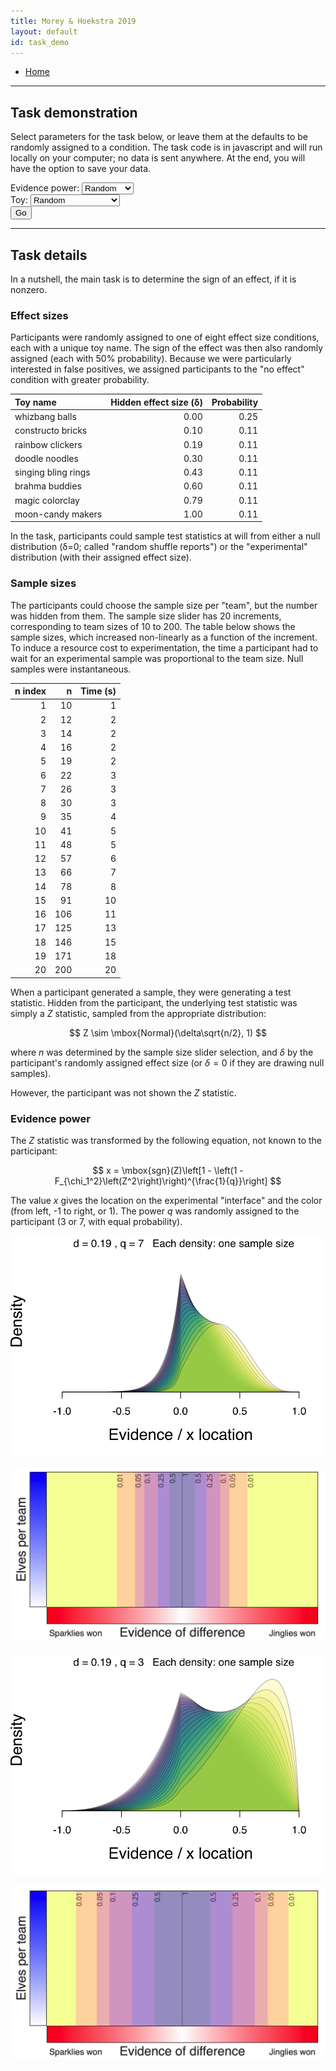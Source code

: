 ```yaml
---
title: Morey & Hoekstra 2019
layout: default
id: task_demo
---
```


* [Home](index)

<hr>


## Task demonstration

Select parameters for the task below, or leave them at the defaults to be randomly assigned to a condition. The task code is in javascript and will run locally on your computer; no data is sent anywhere. At the end, you will have the option to save your data.

<form action="task.html" method="get">
	Evidence power:
	<select name="q">
  		<option value="">Random</option>
  		<option value="3">3 (wide)</option>
  		<option value="7">7 (narrow)</option>
	</select>
	<br/>
	Toy:
	<select name="toy_name">
  		<option value="">Random</option>
  		<option value="whizbang balls">whizbang balls</option>
  		<option value="constructo bricks">constructo bricks</option>
  		<option value="rainbow clickers">rainbow clickers</option>
  		<option value="doodle noodles">doodle noodles</option>
   		<option value="singing bling rings">singing bling rings</option>
   	  	<option value="brahma buddies">brahma buddies</option>
   	  	<option value="magic colorclay">magic colorclay</option>
   	  	<option value="moon-candy makers">moon-candy makers</option>
	</select>
  <br/>
  <input type="submit" value="Go">
</form>

<hr>

## Task details

In a nutshell, the main task is to determine the sign of an effect, if it is nonzero. 


### Effect sizes

Participants were randomly assigned to one of eight effect size conditions, each with a unique toy name. The sign of the effect was then also randomly assigned (each with 50% probability). Because we were particularly interested in false positives, we assigned participants to the "no effect" condition with greater probability.


|Toy name            | Hidden effect size (δ)| Probability|
|:-------------------|----------------------:|-----------:|
|whizbang balls      |                   0.00|        0.25|
|constructo bricks   |                   0.10|        0.11|
|rainbow clickers    |                   0.19|        0.11|
|doodle noodles      |                   0.30|        0.11|
|singing bling rings |                   0.43|        0.11|
|brahma buddies      |                   0.60|        0.11|
|magic colorclay     |                   0.79|        0.11|
|moon-candy makers   |                   1.00|        0.11|

In the task, participants could sample test statistics at will from either a null distribution (δ=0; called "random shuffle reports") or the "experimental" distribution (with their assigned effect size). 

### Sample sizes

The participants could choose the sample size per "team", but the number was hidden from them. The sample size slider has 20 increments, corresponding to team sizes of 10 to 200. The table below shows the sample sizes, which increased non-linearly as a function of the increment. To induce a resource cost to experimentation, the time a participant had to wait for an experimental sample was proportional to the team size. Null samples were instantaneous.

| n index|   n| Time (s)|
|-------:|---:|--------:|
|       1|  10|        1|
|       2|  12|        2|
|       3|  14|        2|
|       4|  16|        2|
|       5|  19|        2|
|       6|  22|        3|
|       7|  26|        3|
|       8|  30|        3|
|       9|  35|        4|
|      10|  41|        5|
|      11|  48|        5|
|      12|  57|        6|
|      13|  66|        7|
|      14|  78|        8|
|      15|  91|       10|
|      16| 106|       11|
|      17| 125|       13|
|      18| 146|       15|
|      19| 171|       18|
|      20| 200|       20|


When a participant generated a sample, they were generating a test statistic. Hidden from the participant, the underlying test statistic was simply a $Z$ statistic, sampled from the appropriate distribution:

$$ Z \sim \mbox{Normal}(\delta\sqrt{n/2}, 1) $$

where $n$ was determined by the sample size slider selection, and $\delta$ by the participant's randomly assigned effect size (or $\delta=0$ if they are drawing null samples).

However, the participant was not shown the $Z$ statistic.

### Evidence power

The $Z$ statistic was transformed by the following equation, not known to the participant:

$$ x = \mbox{sgn}(Z)\left[1 - \left(1 - F_{\chi_1^2}\left(Z^2\right)\right)^{\frac{1}{q}}\right] $$

The value $x$ gives the location on the experimental "interface" and the color (from left, -1 to right, or 1). The power $q$ was randomly assigned to the participant (3 or 7, with equal probability).


![Evidence Power 7, distributions](img/evidence7.svg)

![Evidence Power 7, p values](img/pvals7.png)


![Evidence Power 7, distributions](img/evidence3.svg)

![Evidence Power 7, p values](img/pvals3.png)
